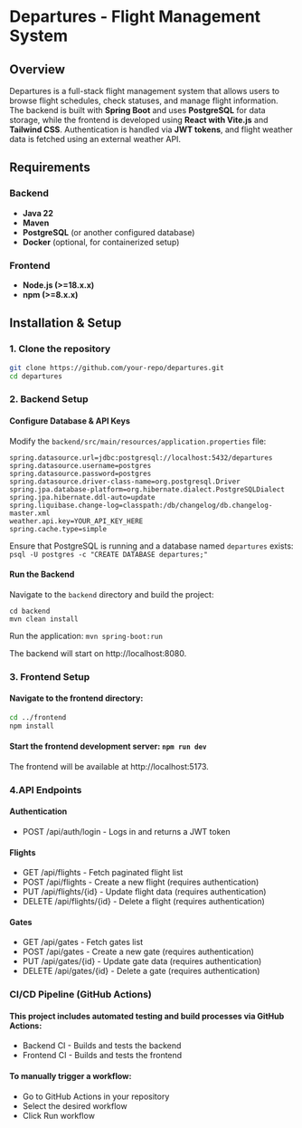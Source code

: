 # Departures - Flight Management System

## Overview

Departures is a full-stack flight management system that allows users to browse flight schedules, check statuses, and manage flight information. The backend is built with **Spring Boot** and uses **PostgreSQL** for data storage, while the frontend is developed using **React with Vite.js** and **Tailwind CSS**. Authentication is handled via **JWT tokens**, and flight weather data is fetched using an external weather API.

## Requirements

### Backend

- **Java 22**
- **Maven**
- **PostgreSQL** (or another configured database)
- **Docker** (optional, for containerized setup)

### Frontend

- **Node.js (>=18.x.x)**
- **npm (>=8.x.x)**

## Installation & Setup

### 1. Clone the repository

```sh
git clone https://github.com/your-repo/departures.git
cd departures
```

### 2. Backend Setup

#### Configure Database & API Keys

Modify the `backend/src/main/resources/application.properties` file:

```spring.application.name=departures
spring.datasource.url=jdbc:postgresql://localhost:5432/departures
spring.datasource.username=postgres
spring.datasource.password=postgres
spring.datasource.driver-class-name=org.postgresql.Driver
spring.jpa.database-platform=org.hibernate.dialect.PostgreSQLDialect
spring.jpa.hibernate.ddl-auto=update
spring.liquibase.change-log=classpath:/db/changelog/db.changelog-master.xml
weather.api.key=YOUR_API_KEY_HERE
spring.cache.type=simple
```

Ensure that PostgreSQL is running and a database named `departures` exists: 
`psql -U postgres -c "CREATE DATABASE departures;"`

#### Run the Backend

Navigate to the `backend` directory and build the project:

```
cd backend
mvn clean install

```
Run the application: `mvn spring-boot:run`

The backend will start on http://localhost:8080.

### 3. Frontend Setup
#### Navigate to the frontend directory:
```bash
cd ../frontend
npm install
```
#### Start the frontend development server: `npm run dev`

The frontend will be available at http://localhost:5173.

### 4.API Endpoints
#### Authentication
- POST /api/auth/login - Logs in and returns a JWT token

#### Flights
- GET /api/flights - Fetch paginated flight list
- POST /api/flights - Create a new flight (requires authentication)
- PUT /api/flights/{id} - Update flight data (requires authentication)
- DELETE /api/flights/{id} - Delete a flight (requires authentication)

#### Gates
- GET /api/gates - Fetch gates list
- POST /api/gates - Create a new gate (requires authentication)
- PUT /api/gates/{id} - Update gate data (requires authentication)
- DELETE /api/gates/{id} - Delete a gate (requires authentication)

### CI/CD Pipeline (GitHub Actions)
#### This project includes automated testing and build processes via GitHub Actions:
- Backend CI - Builds and tests the backend
- Frontend CI - Builds and tests the frontend
#### To manually trigger a workflow:
- Go to GitHub Actions in your repository
- Select the desired workflow
- Click Run workflow